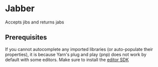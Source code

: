 # Jabber
Accepts jibs and returns jabs

## Prerequisites
If you cannot autocomplete any imported libraries (or auto-populate their properties), it is because Yarn's plug and play (pnp) does not work by default with some editors. Make sure to install the [editor SDK](https://yarnpkg.com/getting-started/editor-sdks)
